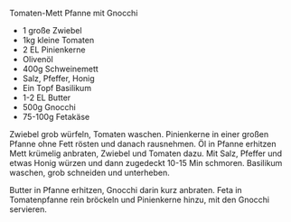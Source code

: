 ﻿Tomaten-Mett Pfanne mit Gnocchi

- 1 große Zwiebel
- 1kg kleine Tomaten
- 2 EL Pinienkerne
- Olivenöl
- 400g Schweinemett
- Salz, Pfeffer, Honig
- Ein Topf Basilikum
- 1-2 EL Butter
- 500g Gnocchi
- 75-100g Fetakäse

Zwiebel grob würfeln, Tomaten waschen.
Pinienkerne in einer großen Pfanne ohne Fett rösten und danach rausnehmen.
Öl in Pfanne erhitzen Mett krümelig anbraten, Zwiebel und Tomaten dazu.
Mit Salz, Pfeffer und etwas Honig würzen und dann zugedeckt 10-15 Min schmoren.
Basilikum waschen, grob schneiden und unterheben.

Butter in Pfanne erhitzen, Gnocchi darin kurz anbraten.
Feta in Tomatenpfanne rein bröckeln und Pinienkerne hinzu, mit den Gnocchi servieren.
